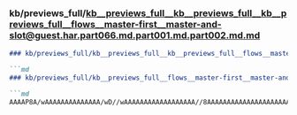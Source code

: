 ### kb/previews_full/kb__previews_full__kb__previews_full__kb__previews_full__flows__master-first__master-and-slot@guest.har.part066.md.part001.md.part002.md.md

```md
### kb/previews_full/kb__previews_full__kb__previews_full__flows__master-first__master-and-slot@guest.har.part066.md.part001.md.part002.md

```md
### kb/previews_full/kb__previews_full__flows__master-first__master-and-slot@guest.har.part066.md.part001.md (part 002)

```md
AAAAP8A/wAAAAAAAAAAAAAA/wD//wAAAAAAAAAAAAAAAAAA//8AAAAAAAAAAAAAAAAAAAAAAAAAAAAAAAAAAAAAAAAAAAAA/w
```

```

```

```
